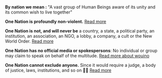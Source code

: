 **By nation we mean :** "A vast group of Human Beings aware of its unity and its common wish to live together"

**One Nation is profoundly non-violent.** [Read more](#faq-non-violence)

**One Nation is not, and will never be** a country, a state, a political party, an institution, an association, an NGO, a lobby, a company, a cult or the New World Order. [Read more](#faq-what-is-one-nation)

**One Nation has no official media or spokespersons**: No individual or group may claim to speak on behalf of the multitude. [Read more about wouino](#faq-project-wouino)

**One Nation cannot exclude anyone.** Since it would require a judge, a body of justice, laws, institutions, and so on 🤯😓 [Read more](#faq-constitution)